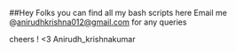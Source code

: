 ##Hey Folks you can find all my bash scripts here
Email me @anirudhkrishna012@gmail.com for any queries

cheers ! <3 Anirudh_krishnakumar

